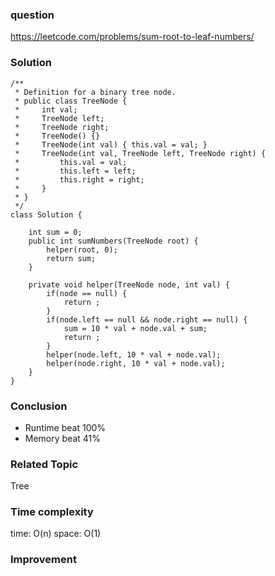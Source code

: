 ### question
https://leetcode.com/problems/sum-root-to-leaf-numbers/
### Solution
```
/**
 * Definition for a binary tree node.
 * public class TreeNode {
 *     int val;
 *     TreeNode left;
 *     TreeNode right;
 *     TreeNode() {}
 *     TreeNode(int val) { this.val = val; }
 *     TreeNode(int val, TreeNode left, TreeNode right) {
 *         this.val = val;
 *         this.left = left;
 *         this.right = right;
 *     }
 * }
 */
class Solution {

    int sum = 0;
    public int sumNumbers(TreeNode root) {
        helper(root, 0);
        return sum;
    }

    private void helper(TreeNode node, int val) {
        if(node == null) {
            return ;
        }
        if(node.left == null && node.right == null) {
            sum = 10 * val + node.val + sum;
            return ;
        }
        helper(node.left, 10 * val + node.val);
        helper(node.right, 10 * val + node.val);
    }
}
```
### Conclusion
- Runtime beat 100%
- Memory beat 41%

### Related Topic
Tree

### Time complexity
time: O(n)
space: O(1)

### Improvement